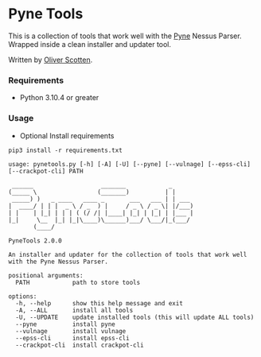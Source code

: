 # Pyne Tools

This is a collection of tools that work well with the [Pyne](https://www.github.com/hoplite-consulting/pyne) Nessus Parser. Wrapped inside a clean installer and updater tool.

Written by [Oliver Scotten](https://www.github.com/oliv10).

### Requirements
- Python 3.10.4 or greater

### Usage
- Optional Install requirements
```
pip3 install -r requirements.txt
```

```
usage: pynetools.py [-h] [-A] [-U] [--pyne] [--vulnage] [--epss-cli] [--crackpot-cli] PATH

 ______                   _______            _      
(_____ \                 (_______)          | |     
 _____) )   _ ____   ____ _       ___   ___ | | ___ 
|  ____/ | | |  _ \ / _  ) |     / _ \ / _ \| |/___)
| |    | |_| | | | ( (/ /| |____| |_| | |_| | |___ |
|_|     \__  |_| |_|\____)\______)___/ \___/|_(___/ 
       (____/                                       

PyneTools 2.0.0

An installer and updater for the collection of tools that work well with the Pyne Nessus Parser.

positional arguments:
  PATH            path to store tools

options:
  -h, --help      show this help message and exit
  -A, --ALL       install all tools
  -U, --UPDATE    update installed tools (this will update ALL tools)
  --pyne          install pyne
  --vulnage       install vulnage
  --epss-cli      install epss-cli
  --crackpot-cli  install crackpot-cli
```
